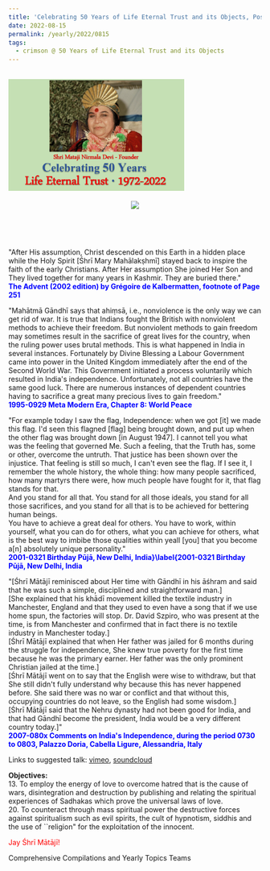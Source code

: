 ```yaml
---
title: 'Celebrating 50 Years of Life Eternal Trust and its Objects, Post 24 on '
date: 2022-08-15
permalink: /yearly/2022/0815
tags:
  - crimson @ 50 Years of Life Eternal Trust and its Objects
---
```


<br>
<div style="text-align: left"><img src="/images/Celebrating50YearsLET.png" width="350" /></div><br>

<div style="text-align: center"><img src="/images/image998_Photo_credit_Michael Markl.jpg" /></div>

<br>
<p style="color:DarkGreen; text-align:center">
<font size="+2"><b></b><br></font>
</p>

<p>
"After His assumption, Christ descended on this Earth in a hidden place while the Holy Spirit [Śhrī Mary Mahālakṣhmī] stayed back to inspire the faith of the early Christians. After Her assumption She joined Her Son and They lived together for many years in Kashmir. They are buried there."<br>
<font color="blue"><b>The Advent (2002 edition) by Grégoire de Kalbermatten, footnote of Page 251</b></font><br>
</p>

<p>
"Mahātmā Gāndhī says that ahiṃsā, i.e., nonviolence is the only way we can get rid of war. It is true that Indians fought the British with nonviolent methods to achieve their freedom. But nonviolent methods to gain freedom may sometimes result in the sacrifice of great lives for the country, when the ruling power uses brutal methods. This is what happened in India in several instances. Fortunately by Divine Blessing a Labour Government came into power in the United Kingdom immediately after the end of the Second World War. This Government initiated a process voluntarily which resulted in India's independence. Unfortunately, not all countries have the same good luck. There are numerous instances of dependent countries having to sacrifice a great many precious lives to gain freedom."<br>
<font color="blue"><b>1995-0929 Meta Modern Era, Chapter 8: World Peace</b></font><br>
</p>

<p>
"For example today I saw the flag, Independence: when we got [it] we made this flag. I'd seen this flagned [flag] being brought down, and put up when the other flag was brought down [in August 1947]. I cannot tell you what was the feeling that governed Me. Such a feeling, that the Truth has, some or other, overcome the untruth. That justice has been shown over the injustice. That feeling is still so much, I can't even see the flag. If I see it, I remember the whole history, the whole thing: how many people sacrificed, how many martyrs there were, how much people have fought for it, that flag stands for that.<br>
And you stand for all that. You stand for all those ideals, you stand for all those sacrifices, and you stand for all that is to be achieved for bettering human beings.<br>
You have to achieve a great deal for others. You have to work, within yourself, what you can do for others, what you can achieve for others, what is the best way to imbibe those qualities within yeall [you] that you become a[n] absolutely unique personality."<br>
<font color="blue"><b>2001-0321 Birthday Pūjā, New Delhi, India}\label{2001-0321 Birthday Pūjā, New Delhi, India</b></font><br>
</p>

<p>
"[Śhrī Mātājī reminisced about Her time with Gāndhī in his āśhram and said that he was such a simple, disciplined and straightforward man.]<br> 
[She explained that his khādī movement killed the textile industry in Manchester, England and that they used to even have a song that if we use home spun, the factories will stop. Dr. David Szpiro, who was present at the time, is from Manchester and confirmed that in fact there is no textile industry in Manchester today.]<br>
[Śhrī Mātājī explained that when Her father was jailed for 6 months during the struggle for independence, She knew true poverty for the first time because he was the primary earner. Her father was the only prominent Christian jailed at the time.]<br>
[Śhrī Mātājī went on to say that the English were wise to withdraw, but that She still didn't fully understand why because this has never happened before. She said there was no war or conflict and that without this, occupying countries do not leave, so the English had some wisdom.]<br>
[Śhrī Mātājī said that the Nehru dynasty had not been good for India, and that had Gāndhī become the president, India would be a very different country today.]"<br>
<font color="blue"><b>2007-080x Comments on India's Independence, during the period 0730 to 0803, Palazzo Doria, Cabella Ligure, Alessandria, Italy</b></font><br>
</p>

Links to suggested talk: <a href="https://vimeo.com/26047803"> vimeo</a>, <a href="https://soundcloud.com/nirmala-vidya-portal/2001-0321-1"> soundcloud</a><br>

<p>
<b>Objectives:</b><br>
13. To employ the energy of love to overcome hatred that is the cause of wars, disintegration and destruction by publishing and relating the spiritual experiences of Sadhakas which prove the universal laws of love.<br>
20. To counteract through mass spiritual power the destructive forces against spiritualism such as evil spirits, the cult of hypnotism, siddhis and the use of ``religion" for the exploitation of the innocent.<br>
</p>

<p style="color:red;">Jay Śhrī Mātājī!<br></p>

<p>Comprehensive Compilations and Yearly Topics Teams</p>